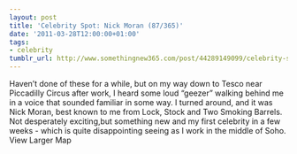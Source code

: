 ```yaml
---
layout: post
title: 'Celebrity Spot: Nick Moran (87/365)'
date: '2011-03-28T12:00:00+01:00'
tags:
- celebrity
tumblr_url: http://www.somethingnew365.com/post/44289149099/celebrity-spot-nick-moran-87365
---
```


Haven’t done of these for a while, but on my way down to Tesco near Piccadilly Circus after work, I heard some loud “geezer” walking behind me in a voice that sounded familiar in some way. I turned around, and it was Nick Moran, best known to me from Lock, Stock and Two Smoking Barrels.
Not desperately exciting,but something new and my first celebrity in a few weeks - which is quite disappointing seeing as I work in the middle of Soho.
View Larger Map
